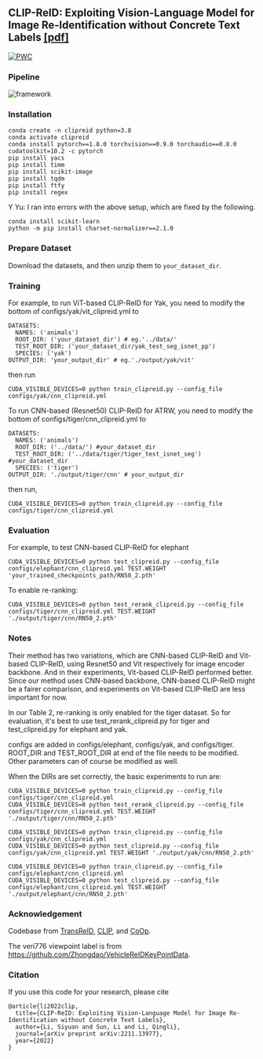 ﻿## CLIP-ReID: Exploiting Vision-Language Model for Image Re-Identification without Concrete Text Labels [[pdf]](https://arxiv.org/pdf/2211.13977.pdf)
 [![PWC](https://img.shields.io/endpoint.svg?url=https://paperswithcode.com/badge/clip-reid-exploiting-vision-language-model/person-re-identification-on-msmt17)](https://paperswithcode.com/sota/person-re-identification-on-msmt17?p=clip-reid-exploiting-vision-language-model)

### Pipeline

![framework](fig/method.png)

### Installation

```
conda create -n clipreid python=3.8
conda activate clipreid
conda install pytorch==1.8.0 torchvision==0.9.0 torchaudio==0.8.0 cudatoolkit=10.2 -c pytorch
pip install yacs
pip install timm
pip install scikit-image
pip install tqdm
pip install ftfy
pip install regex
```
Y Yu: I ran into errors with the above setup, which are fixed by the following.

```
conda install scikit-learn
python -m pip install charset-normalizer==2.1.0
```


### Prepare Dataset

Download the datasets, and then unzip them to `your_dataset_dir`.

### Training


For example, to run ViT-based CLIP-ReID for Yak, you need to modify the bottom of configs/yak/vit_clipreid.yml to

```
DATASETS:
  NAMES: ('animals')
  ROOT_DIR: ('your_dataset_dir') # eg.'../data/'
  TEST_ROOT_DIR: ('your_dataset_dir/yak_test_seg_isnet_pp')
  SPECIES: ('yak')
OUTPUT_DIR: 'your_output_dir' # eg.'./output/yak/vit'
```

then run 

```
CUDA_VISIBLE_DEVICES=0 python train_clipreid.py --config_file configs/yak/cnn_clipreid.yml
```

To run CNN-based (Resnet50) CLIP-ReID for ATRW, you need to modify the bottom of configs/tiger/cnn_clipreid.yml to


```
DATASETS:
  NAMES: ('animals')
  ROOT_DIR: ('../data/') #your_dataset_dir
  TEST_ROOT_DIR: ('../data/tiger/tiger_test_isnet_seg') #your_dataset_dir
  SPECIES: ('tiger')
OUTPUT_DIR: './output/tiger/cnn' # your_output_dir
```
then run,

```
CUDA_VISIBLE_DEVICES=0 python train_clipreid.py --config_file configs/tiger/cnn_clipreid.yml
```

### Evaluation

For example, to test CNN-based CLIP-ReID for elephant

```
CUDA_VISIBLE_DEVICES=0 python test_clipreid.py --config_file configs/elephant/cnn_clipreid.yml TEST.WEIGHT 'your_trained_checkpoints_path/RN50_2.pth'
```
To enable re-ranking:
```
CUDA_VISIBLE_DEVICES=0 python test_rerank_clipreid.py --config_file configs/tiger/cnn_clipreid.yml TEST.WEIGHT './output/tiger/cnn/RN50_2.pth'
```

### Notes

Their method has two variations, which are CNN-based CLIP-ReID and Vit-based CLIP-ReID, using Resnet50 and Vit respectively for image encoder backbone. And in their experiments, Vit-based CLIP-ReID performed better. Since our method uses CNN-based backbone, CNN-based CLIP-ReID might be a fairer comparison, and experiments on Vit-based CLIP-ReID are less important for now.

In our Table 2, re-ranking is only enabled for the tiger dataset. So for evaluation, it's best to use test_rerank_clipreid.py for tiger and test_clipreid.py for elephant and yak.

configs are added in configs/elephant, configs/yak, and configs/tiger. ROOT_DIR and TEST_ROOT_DIR at end of the file needs to be modified. Other parameters can of course be modified as well.

When the DIRs are set correctly, the basic experiments to run are:

```
CUDA_VISIBLE_DEVICES=0 python train_clipreid.py --config_file configs/tiger/cnn_clipreid.yml
CUDA_VISIBLE_DEVICES=0 python test_rerank_clipreid.py --config_file configs/tiger/cnn_clipreid.yml TEST.WEIGHT './output/tiger/cnn/RN50_2.pth'

CUDA_VISIBLE_DEVICES=0 python train_clipreid.py --config_file configs/yak/cnn_clipreid.yml
CUDA_VISIBLE_DEVICES=0 python test_clipreid.py --config_file configs/yak/cnn_clipreid.yml TEST.WEIGHT './output/yak/cnn/RN50_2.pth'

CUDA_VISIBLE_DEVICES=0 python train_clipreid.py --config_file configs/elephant/cnn_clipreid.yml
CUDA_VISIBLE_DEVICES=0 python test_clipreid.py --config_file configs/elephant/cnn_clipreid.yml TEST.WEIGHT './output/elephant/cnn/RN50_2.pth'

```


### Acknowledgement

Codebase from [TransReID](https://github.com/damo-cv/TransReID), [CLIP](https://github.com/openai/CLIP), and [CoOp](https://github.com/KaiyangZhou/CoOp).

The veri776 viewpoint label is from https://github.com/Zhongdao/VehicleReIDKeyPointData.


### Citation

If you use this code for your research, please cite

```
@article{li2022clip,
  title={CLIP-ReID: Exploiting Vision-Language Model for Image Re-Identification without Concrete Text Labels},
  author={Li, Siyuan and Sun, Li and Li, Qingli},
  journal={arXiv preprint arXiv:2211.13977},
  year={2022}
}
```

